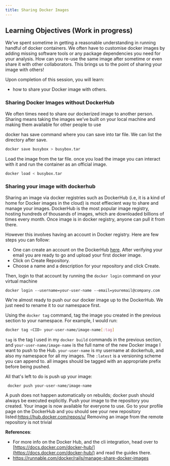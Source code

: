 ```yaml
---
title: Sharing Docker Images
---
```

## Learning Objectives (Work in progress)

We’ve spent sometime in getting a reasonable understanding in running handful of docker containers. We often have to customise docker images by adding missing software tools or any package dependencies you need for your  analysis. How can you re-use the same image after sometime or even share it with other collaborators. This brings us to the point of sharing your image with others!

Upon completion of this session, you will learn: 

- how to share your Docker image with others.

### Sharing Docker Images without DockerHub
We often times need to share  our dockerized image to another person. Sharing means taking the images we’ve built on your local machine and making them available for other people to use

docker has save command where you can save into tar file. We can list the directory after save.

```bash
docker save busybox > busybox.tar

```

Load the image from the tar file. once you load the image you can interact with it and run the container as an official image.

```bash
docker load < busybox.tar
```

### Sharing your image with dockerhub 

Sharing an image via docker registries such as  DockerHub  (i.e, it is a kind of home for Docker images in the cloud) is most effiecient way to share and manage your images. DockerHub is the most popular image registry, hosting hundreds of thousands of images, which are downloaded billions of times every month. Once image is in docker registry, anyone can pull it from there. 

However this involves having an account in Docker registry. Here are few steps you can follow:

- One can create an account on the DockerHub [here](https://hub.docker.com/account/signup/). After verifying your email you are ready to go and upload your first docker image.
- Click on Create Repository.
- Choose a name  and a description for your repository and click Create.

Then, login to that account by running the ``docker login`` command on your virtual machine

```
docker login --username=your-user-name --email=youremail@company.com
```
We're almost ready to push our our docker image up to the DockerHub. We just need to rename it to our namespace first.

Using the ``docker tag`` command, tag the image you created in the previous section to your namespace. For example, I would run:

```bash
docker tag <CID> your-user-name/image-name[:tag]
```

``tag`` is the tag I used in my `docker build` commands in the previous section, and `your-user-name/image-name` is the full name of the new Docker image I want to push to the Hub. `your-user-name` is my username at dockerhub, and also my namespace for all my images. The `:latest` is a versioning scheme you can append to. all images should be tagged with an appropriate prefix before being pushed.

All that's left to do is push up your image:

```
 docker push your-user-name/image-name
```
A push does not happen automatically on rebuilds; docker push should always be executed explicitly.
Push your image to the repository you created. Your image is now available for everyone to use. Go to your profile page on the DockerHub and you should see your new repository listed:[https://hub.docker.com/repos/u/<username>](https://hub.docker.com/repos/u/<username>)
Removing an image from the remote repository is not trivial

**References**:
- For more info on the Docker Hub, and the cli integration,
head over to [https://docs.docker.com/docker-hub/](https://docs.docker.com/docker-hub/) and read the guides there.
-  https://runnable.com/docker/rails/manage-share-docker-images
